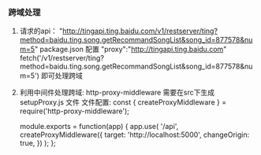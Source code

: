 ### 跨域处理

1. 
   请求的api： "http://tingapi.ting.baidu.com/v1/restserver/ting?method=baidu.ting.song.getRecommandSongList&song_id=877578&num=5"
   package.json 配置 "proxy":"http://tingapi.ting.baidu.com"
   fetch('/v1/restserver/ting?method=baidu.ting.song.getRecommandSongList&song_id=877578&num=5')
   即可处理跨域

2.
   利用中间件处理跨域: http-proxy-middleware
   需要在src下生成 setupProxy.js 文件
   文件配置: 
    const { createProxyMiddleware } = require('http-proxy-middleware');

    module.exports = function(app) {
      app.use(
        '/api',
        createProxyMiddleware({
          target: 'http://localhost:5000',
          changeOrigin: true,
        })
      );
    };